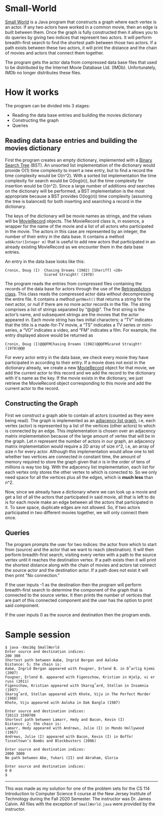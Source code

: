 # Small-World
[Small World](/SmallWorld.java) is a Java program that constructs a graph where each vertex is an actor. If any two actors have worked in a common movie,
then an edge is built between them. Once the graph is fully constructed then it allows you to do queries by giving two indices
that represent two actors. It will perform breadth-first search to find the shortest path between those two actors.
If a path exists between these two actors, it will print the distance and the chain of movies and actors that connect them together.

The program gets the actor data from compressed data base files that used to be distributed by the Internet Movie Database Ltd. (IMDb).
Unfortunately, IMDb no longer distributes these files.

# How it works
The program can be divided into 3 stages:
- Reading the data base entries and building the movies dictionary
- Constructing the graph
- Queries
## Reading data base entries and building the movies dictionary
First the program creates an empty dictionary, implemented with a [Binary Search Tree](/BST.java) (BST).
An unsorted list implementation of the dictionary would provide O(1) time complexity to insert a new entry,
but to find a record the time complexity would be O(n^2). With a sorted list implementation the time complexity for
search would be O(log(n)), but the time complexity for insertion would be O(n^2). 
Since a large number of additions *and* searches on the
dictionary will be performed, a BST implementation is the most appropriate because
a BST provides O(log(n)) time complexity (assuming the tree is balanced) for both inserting and searching a record in the dictionary.

The keys of the dictionary will be movie names as strings, and the values will be [MovieRecord](/MovieRecord.java) objects.
The MovieRecord class is, in essence, a wrapper for the name of the movie and a list of all actors who participated in the movie.
The actors in this case are represented by an integer, the number of their entry in the data base. It contains a method `addActor(Integer m)` that is useful to
add new actors that participated in an already existing MovieRecord as we encounter them in the data base entries.

An entry in the data base looks like this:
```
Cronin, Doug (I)  Chasing Dreams (1982) [Sheriff] <28>
                  Scared Straight! (1978)
```
The program reads the entries from compressed files containing the records of the data base
for actors through the use of the [RetrieveActors class](/RetrieveActors.java).
This class reads the compressed actor data without decompressing
the entire file. It contains a method `getNext()` that returns a string for the next
actor, or null if there are no more actor records in the file. The string comprises
a list of strings separated by “@@@”. The first string is the actor’s name, and
subsequent strings are the movies that the actor appeared in. Each movie string
has two initial characters; a “TV” indicates that the title is a made-for-TV movie,
a “TS” indicates a TV series or mini-series, a “VO” indicates a video, and “FM”
indicates a film.
For example, the entry displayed above would be returned as
```
Cronin, Doug (I)@@@FMChasing Dreams (1982)@@@FMScared Straight! (1978)@@@
```
For every actor entry in the data base, we check every movie they have participated in according to their entry.
If a movie does not exist in the dictionary already, we create a new [MovieRecord](/MovieRecord.java) object for that movie,
we add the current actor to this record and we add the record to the dictionary with it's name as the key. If the movie 
exists in the dictionary, we just retrieve the MovieRecord object corresponding to this movie and add the current actor
to the record.

## Constructing the Graph
First we construct a graph able to contain all actors (counted as they were being read).
The graph is implemented as an [adjacency list graph](/Graphl.java), i.e, each vertex (actor)
is represented by a list of the vertices (other actors) to which is connected by an edge.
This implementation is chosen over an adjacency matrix implementation because of the 
large amount of vertex that will be in the graph. Let *n* represent the number of actors in our graph,
an adjacency matrix implementation would require a 2D array of size *n*^2, i.e, an array of size
*n* for every actor. Although this implementation would allow one to tell whether two vertices are connected
in constant time, the amount of memory required to store the graph given that *n* is in the order of tens
of millions is way too big. With the adjacency list implementation, each list for each vertex only stores
the other vertex to which is conected to. So we only need space for all the vertices plus 
all the edges, which is **much less** than *n*^2.

Now, since we already have a dictionary where we can look up a movie and get a list of all the actors that participated in said movie,
all that is left to do is for each movie make an edge between all the actors that participated in it. To save space, duplicate edges are not
allowed. So, if two actors participated in two different movies together, we will only connect them once.

## Queries
The program prompts the user for two indices: the actor from which to start from (source) and the actor that we want to reach (destination).
It will then perform breadth-first search, visiting every vertex with a path to the source vertex until it reaches the destination
vertex. If a path exists then it will print the shortest distance along with the chain of movies and actors tat connect the source actor and the destination actor.
If a path does not exist it will then print "No connection."

If the user inputs -1 as the destination then the program will perform breadth-first search to determine the component of the graph that
is connected to the source vertex. It then prints the number of vertices that are part of this connected component and the user has the 
option to print said compoinent.

If the user inputs 0 as the source and destination then the program ends.

# Sample session
```
$ java -Xms16g SmallWorld
Enter source and destination indices:
200 300
Shortest path between Aabø, Ingrid Bergan and Aaloka
Distance: 5; the chain is:
Aabø, Ingrid Bergan appeared with Fougner, Erlend B. in D˚arlig kjemi (2007)
Fougner, Erlend B. appeared with Figenschow, Kristian in Hjelp, vi er russ (2011)
Figenschow, Kristian appeared with Skarsg˚ard, Stellan in Insomnia (1997)
Skarsg˚ard, Stellan appeared with Khote, Viju in The Perfect Murder (1988)
Khote, Viju appeared with Aaloka in Dak Bangla (1987)

Enter source and destination indices:
728113 1599709
Shortest path between Lamarr, Hedy and Bacon, Kevin (I)
Distance: 2; the chain is:
Lamarr, Hedy appeared with Andrews, Julie (I) in Mondo Hollywood (1967)
Andrews, Julie (I) appeared with Bacon, Kevin (I) in Boffo! Tinseltown’s Bombs and Blockbusters (2006)

Enter source and destination indices:
2000 3000
No path between Abe, Yukari (II) and Abraham, Gloria

Enter source and destination indices:
0 0
$
```
---
This was made as my solution for one of the problem sets for the CS 114 Introduction to Computer Science II course at the New Jersey Institute of Technology
during the Fall 2020 Semester. The instructor was Dr. James Calvin. All files with the exception of `SmallWorld.java` were provided by the instructor.
